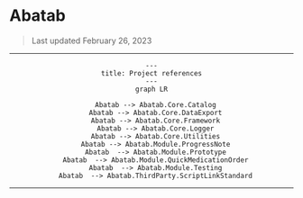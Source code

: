 ﻿# Abatab

> Last updated February 26, 2023

***

<div align="center">

```mermaid
---
title: Project references
---
graph LR

  Abatab --> Abatab.Core.Catalog
  Abatab --> Abatab.Core.DataExport
  Abatab --> Abatab.Core.Framework
  Abatab --> Abatab.Core.Logger
  Abatab --> Abatab.Core.Utilities
  Abatab --> Abatab.Module.ProgressNote
  Abatab  --> Abatab.Module.Prototype
  Abatab  --> Abatab.Module.QuickMedicationOrder
  Abatab  --> Abatab.Module.Testing
  Abatab  --> Abatab.ThirdParty.ScriptLinkStandard

```

</div>

***